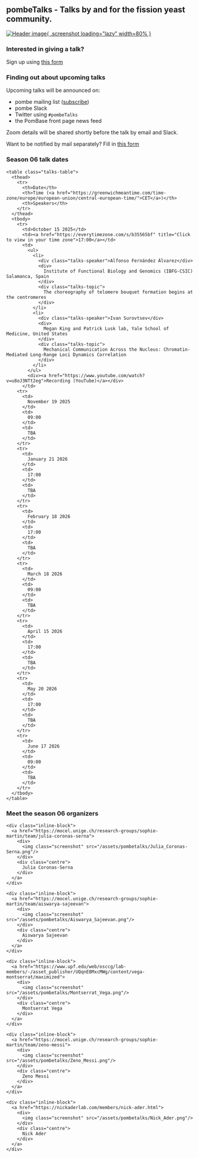 ## pombeTalks - Talks by and for the fission yeast community.

[![Header image](assets/pombetalks-header.png){ .screenshot loading="lazy" width=80% }](assets/pombetalks-header.png)


### Interested in giving a talk?

Sign up using [this form](https://forms.gle/ZbirDDi6ZoWXFZia8)

### Finding out about upcoming talks

Upcoming talks will be announced on:

  - pombe mailing list ([subscribe](https://lists.cam.ac.uk/sympa/subscribe/ucam-pombelist?previous_action=info))
  - pombe Slack
  - Twitter using `#pombeTalks`
  - the PomBase front page news feed

Zoom details will be shared shortly before the talk by email and
Slack.

Want to be notified by mail separately?  Fill in
[this form](https://forms.gle/ZbirDDi6ZoWXFZia8)

### Season 06 talk dates

```{=html}
<table class="talks-table">
  <thead>
    <tr>
      <th>Date</th>
      <th>Time (<a href="https://greenwichmeantime.com/time-zone/europe/european-union/central-european-time/">CET</a>)</th>
      <th>Speakers</th>
    </tr>
  </thead>
  <tbody>
    <tr>
      <td>October 15 2025</td>
      <td><a href="https://everytimezone.com/s/b35565bf" title="Click to view in your time zone">17:00</a></td>
      <td>
        <ul>
          <li>
            <div class="talks-speaker">Alfonso Fernández Álvarez</div>
            <div>
              Institute of Functional Biology and Genomics (IBFG-CSIC) Salamanca, Spain
            </div>
            <div class="talks-topic">
              The choreography of telomere bouquet formation begins at the centromeres
            </div>
          </li>
          <li>
            <div class="talks-speaker">Ivan Surovtsev</div>
            <div>
              Megan King and Patrick Lusk lab, Yale School of Medicine, United States
            </div>
            <div class="talks-topic">
              Mechanical Communication Across the Nucleus: Chromatin-Mediated Long-Range Loci Dynamics Correlation
            </div>
          </li>
        </ul>
        <div><a href="https://www.youtube.com/watch?v=u8oJ3NTt2eg">Recording (YouTube)</a></div>
      </td>
    <tr>
      <td>
        November 19 2025
      </td>
      <td>
        09:00
      </td>
      <td>
        TBA
      </td>
    </tr>
    <tr>
      <td>
        January 21 2026
      </td>
      <td>
        17:00
      </td>
      <td>
        TBA
      </td>
    </tr>
    <tr>
      <td>
        February 18 2026
      </td>
      <td>
        17:00
      </td>
      <td>
        TBA
      </td>
    </tr>
    <tr>
      <td>
        March 18 2026
      </td>
      <td>
        09:00
      </td>
      <td>
        TBA
      </td>
    </tr>
    <tr>
      <td>
        April 15 2026
      </td>
      <td>
        17:00
      </td>
      <td>
        TBA
      </td>
    </tr>
    <tr>
      <td>
        May 20 2026
      </td>
      <td>
        17:00
      </td>
      <td>
        TBA
      </td>
    </tr>
    <tr>
      <td>
        June 17 2026
      </td>
      <td>
        09:00
      </td>
      <td>
        TBA
      </td>
    </tr>
  </tbody>
</table>
```

### Meet the season 06 organizers

```{=html}
<div class="inline-block">
  <a href="https://mocel.unige.ch/research-groups/sophie-martin/team/julia-coronas-serna">
    <div>
      <img class="screenshot" src="/assets/pombetalks/Julia_Coronas-Serna.png"/>
    </div>
    <div class="centre">
      Julia Coronas-Serna
    </div>
  </a>
</div>

<div class="inline-block">
  <a href="https://mocel.unige.ch/research-groups/sophie-martin/team/aiswarya-sajeevan">
    <div>
      <img class="screenshot" src="/assets/pombetalks/Aiswarya_Sajeevan.png"/>
    </div>
    <div class="centre">
      Aiswarya Sajeevan
    </div>
  </a>
</div>

<div class="inline-block">
  <a href="https://www.upf.edu/web/osccg/lab-members/-/asset_publisher/UQqnE8MxcMWg/content/vega-montserrat/maximized">
    <div>
      <img class="screenshot" src="/assets/pombetalks/Montserrat_Vega.png"/>
    </div>
    <div class="centre">
      Montserrat Vega
    </div>
  </a>
</div>

<div class="inline-block">
  <a href="https://mocel.unige.ch/research-groups/sophie-martin/team/zeno-messi">
    <div>
      <img class="screenshot" src="/assets/pombetalks/Zeno_Messi.png"/>
    </div>
    <div class="centre">
      Zeno Messi
    </div>
  </a>
</div>

<div class="inline-block">
  <a href="https://nickaderlab.com/members/nick-ader.html">
    <div>
      <img class="screenshot" src="/assets/pombetalks/Nick_Ader.png"/>
    </div>
    <div class="centre">
      Nick Ader
    </div>
  </a>
</div>
```
